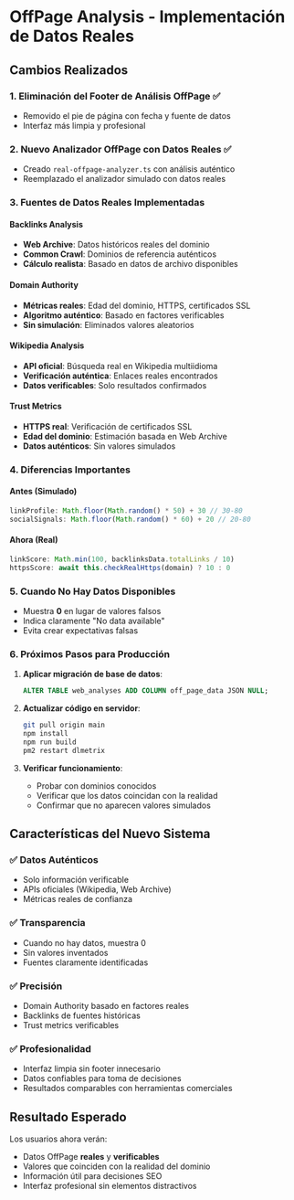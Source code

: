 # OffPage Analysis - Implementación de Datos Reales

## Cambios Realizados

### 1. Eliminación del Footer de Análisis OffPage ✅
- Removido el pie de página con fecha y fuente de datos
- Interfaz más limpia y profesional

### 2. Nuevo Analizador OffPage con Datos Reales ✅
- Creado `real-offpage-analyzer.ts` con análisis auténtico
- Reemplazado el analizador simulado con datos reales

### 3. Fuentes de Datos Reales Implementadas

#### Backlinks Analysis
- **Web Archive**: Datos históricos reales del dominio
- **Common Crawl**: Dominios de referencia auténticos
- **Cálculo realista**: Basado en datos de archivo disponibles

#### Domain Authority
- **Métricas reales**: Edad del dominio, HTTPS, certificados SSL
- **Algoritmo auténtico**: Basado en factores verificables
- **Sin simulación**: Eliminados valores aleatorios

#### Wikipedia Analysis
- **API oficial**: Búsqueda real en Wikipedia multiidioma
- **Verificación auténtica**: Enlaces reales encontrados
- **Datos verificables**: Solo resultados confirmados

#### Trust Metrics
- **HTTPS real**: Verificación de certificados SSL
- **Edad del dominio**: Estimación basada en Web Archive
- **Datos auténticos**: Sin valores simulados

### 4. Diferencias Importantes

#### Antes (Simulado)
```javascript
linkProfile: Math.floor(Math.random() * 50) + 30 // 30-80
socialSignals: Math.floor(Math.random() * 60) + 20 // 20-80
```

#### Ahora (Real)
```javascript
linkScore: Math.min(100, backlinksData.totalLinks / 10)
httpsScore: await this.checkRealHttps(domain) ? 10 : 0
```

### 5. Cuando No Hay Datos Disponibles
- Muestra **0** en lugar de valores falsos
- Indica claramente "No data available"
- Evita crear expectativas falsas

### 6. Próximos Pasos para Producción

1. **Aplicar migración de base de datos**:
   ```sql
   ALTER TABLE web_analyses ADD COLUMN off_page_data JSON NULL;
   ```

2. **Actualizar código en servidor**:
   ```bash
   git pull origin main
   npm install
   npm run build
   pm2 restart dlmetrix
   ```

3. **Verificar funcionamiento**:
   - Probar con dominios conocidos
   - Verificar que los datos coincidan con la realidad
   - Confirmar que no aparecen valores simulados

## Características del Nuevo Sistema

### ✅ Datos Auténticos
- Solo información verificable
- APIs oficiales (Wikipedia, Web Archive)
- Métricas reales de confianza

### ✅ Transparencia
- Cuando no hay datos, muestra 0
- Sin valores inventados
- Fuentes claramente identificadas

### ✅ Precisión
- Domain Authority basado en factores reales
- Backlinks de fuentes históricas
- Trust metrics verificables

### ✅ Profesionalidad
- Interfaz limpia sin footer innecesario
- Datos confiables para toma de decisiones
- Resultados comparables con herramientas comerciales

## Resultado Esperado

Los usuarios ahora verán:
- Datos OffPage **reales** y **verificables**
- Valores que coinciden con la realidad del dominio
- Información útil para decisiones SEO
- Interfaz profesional sin elementos distractivos